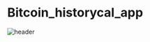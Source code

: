 # Bitcoin_historycal_app

![header](https://capsule-render.vercel.app/api?type=Rounded&color=timeGradient&text=github%20of%20vlofs&animation=twinkling&stroke=803232)


